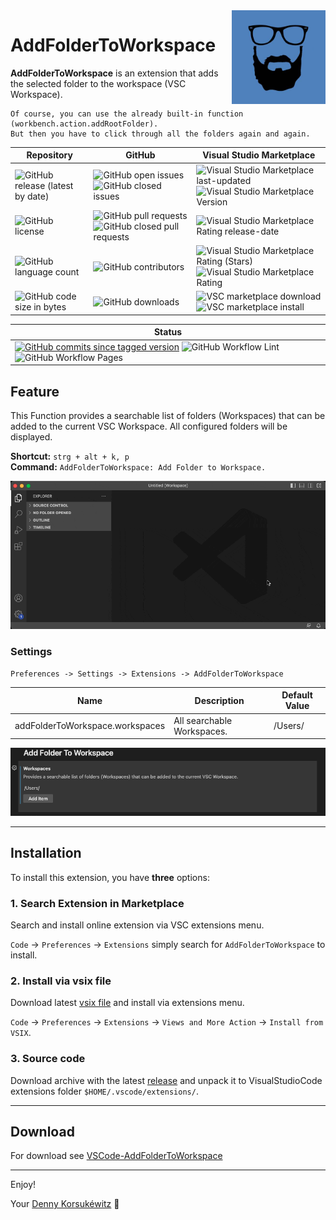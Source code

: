 <img align="right" width="150" height="150" src="doc/images/icon.png">

# AddFolderToWorkspace

**AddFolderToWorkspace** is an extension that adds the selected folder to the workspace (VSC Workspace).

    Of course, you can use the already built-in function (workbench.action.addRootFolder).
    But then you have to click through all the folders again and again.

| Repository | GitHub | Visual Studio Marketplace |
| ------ | ------ | ------ |
| ![GitHub release (latest by date)](https://img.shields.io/github/v/release/dennykorsukewitz/VSCode-AddFolderToWorkspace) | ![GitHub open issues](https://img.shields.io/github/issues/dennykorsukewitz/VSCode-AddFolderToWorkspace) ![GitHub closed issues](https://img.shields.io/github/issues-closed/dennykorsukewitz/VSCode-AddFolderToWorkspace?color=#44CC44) | ![Visual Studio Marketplace last-updated](https://img.shields.io/visual-studio-marketplace/last-updated/dennykorsukewitz.addfoldertoworkspace) ![Visual Studio Marketplace Version ](https://img.shields.io/visual-studio-marketplace/v/dennykorsukewitz.addfoldertoworkspace) |
| ![GitHub license](https://img.shields.io/github/license/dennykorsukewitz/VSCode-AddFolderToWorkspace) | ![GitHub pull requests](https://img.shields.io/github/issues-pr/dennykorsukewitz/VSCode-AddFolderToWorkspace?label=PR) ![GitHub closed pull requests](https://img.shields.io/github/issues-pr-closed/dennykorsukewitz/VSCode-AddFolderToWorkspace?color=g&label=PR) | ![Visual Studio Marketplace Rating release-date](https://img.shields.io/visual-studio-marketplace/release-date/dennykorsukewitz.addfoldertoworkspace) |
| ![GitHub language count](https://img.shields.io/github/languages/count/dennykorsukewitz/VSCode-AddFolderToWorkspace?style=flat&label=language)  | ![GitHub contributors](https://img.shields.io/github/contributors/dennykorsukewitz/VSCode-AddFolderToWorkspace) | ![Visual Studio Marketplace Rating (Stars)](https://img.shields.io/visual-studio-marketplace/stars/dennykorsukewitz.addfoldertoworkspace) ![Visual Studio Marketplace Rating](https://img.shields.io/visual-studio-marketplace/r/dennykorsukewitz.addfoldertoworkspace) |
| ![GitHub code size in bytes](https://img.shields.io/github/languages/code-size/dennykorsukewitz/VSCode-AddFolderToWorkspace)  | ![GitHub downloads](https://img.shields.io/github/downloads/dennykorsukewitz/VSCode-AddFolderToWorkspace/total?style=flat) | ![VSC marketplace download](https://img.shields.io/visual-studio-marketplace/d/dennykorsukewitz.addfoldertoworkspace) ![VSC marketplace install](https://img.shields.io/visual-studio-marketplace/i/dennykorsukewitz.addfoldertoworkspace) |

| Status |
 | ------ |
| [![GitHub commits since tagged version](https://img.shields.io/github/commits-since/dennykorsukewitz/VSCode-AddFolderToWorkspace/1.0.0/dev)](https://github.com/dennykorsukewitz/VSCode-AddFolderToWorkspace/compare/1.0.0...dev) ![GitHub Workflow Lint](https://github.com/dennykorsukewitz/VSCode-AddFolderToWorkspace/actions/workflows/lint.yml/badge.svg?branch=dev&style=flat&label=Lint) ![GitHub Workflow Pages](https://github.com/dennykorsukewitz/VSCode-AddFolderToWorkspace/actions/workflows/pages.yml/badge.svg?branch=dev&style=flat&label=GitHub%20Pages) |

## Feature

This Function provides a searchable list of folders (Workspaces) that can be added to the current VSC Workspace. All configured folders will be displayed.

**Shortcut:** ```strg + alt + k, p```<br>
**Command:**  ```AddFolderToWorkspace: Add Folder to Workspace.```

![AddFolderToWorkspace](doc/images/addfoldertoworkspace.gif)

### Settings

`Preferences -> Settings -> Extensions -> AddFolderToWorkspace`

| Name | Description | Default Value |
| - | - | - |
| addFolderToWorkspace.workspaces | All searchable Workspaces. | /Users/ |

![Settings](doc/images/settings.png)

---

## Installation

To install this extension, you have **three** options:

### 1. Search Extension in Marketplace

Search and install online extension via VSC extensions menu.

`Code` -> `Preferences` -> `Extensions` simply search for `AddFolderToWorkspace` to install.

### 2. Install via vsix file

Download latest [vsix file](https://github.com/dennykorsukewitz/VSCode-AddFolderToWorkspace/releases) and install via extensions menu.

`Code` -> `Preferences` -> `Extensions` -> `Views and More Action` -> `Install from VSIX`.

### 3. Source code

Download archive with the latest [release](https://github.com/dennykorsukewitz/VSCode-AddFolderToWorkspace/releases) and unpack it to VisualStudioCode extensions folder
`$HOME/.vscode/extensions/`.

---

## Download

For download see [VSCode-AddFolderToWorkspace](https://github.com/dennykorsukewitz/VSCode-AddFolderToWorkspace/releases)

---

Enjoy!

Your [Denny Korsukéwitz](https://github.com/dennykorsukewitz) 🚀
